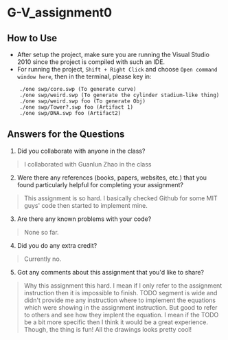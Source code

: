 # G-V_assignment0
## How to Use ##
- After setup the project, make sure you are running the Visual Studio 2010 since the project is compiled with such an IDE. 
- For running the project, ```Shift + Right Click``` and choose ```Open command window here```, then in the terminal, please key in:
```
    ./one swp/core.swp (To generate curve)
    ./one swp/weird.swp (To generate the cylinder stadium-like thing)
    ./one swp/weird.swp foo (To generate Obj)
    ./one swp/Tower?.swp foo (Artifact 1)
    ./one swp/DNA.swp foo (Artifact2)
```

## Answers for the Questions ##
1. Did you collaborate with anyone in the class?
> I collaborated with Guanlun Zhao in the class

2. Were there any references (books, papers, websites, etc.) that you found particularly helpful for completing your assignment?
> This assignment is so hard. I basically checked Github for some MIT guys' code then started to implement mine.

3. Are there any known problems with your code? 
> None so far.

4. Did you do any extra credit? 
> Currently no.

5. Got any comments about this assignment that you'd like to share?
> Why this assignment this hard. I mean if I only refer to the assignment instruction then it is impossible to finish. TODO segment is wide and didn't provide me any instruction where to implement the equations which were showing in the assignment instruction. But good to refer to others and see how they implent the equation. I mean if the TODO be a bit more specific then I think it would be a great experience. Though, the thing is fun! All the drawings looks pretty cool!

